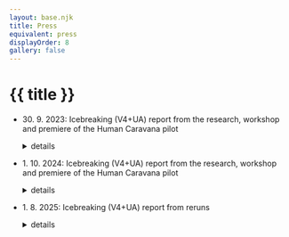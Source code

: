 ```yaml
---
layout: base.njk
title: Press
equivalent: press
displayOrder: 8
gallery: false
---
```


# {{ title }}

- <time datetime="2023-09-30">30. 9. 2023</time>: Icebreaking (V4+UA) report from the research, workshop and premiere of the Human Caravana pilot
  <details>
    <summary>details</summary>

    > “I believe in the power of art as a form of being together.”
    > <footer>Jerzy Zoń, director Teatr KTO, Krakow</footer>

    The idea of preparing a theatre of social inclusion, which would help to integrate the Ukrainian expatriates into society and to help the local population to understand the situation in which we all found ourselves, occured at a time when the wave of solidarity and help to our invaded neighbours was at its peak, yet the first misunderstandings and animosities were already appearing. We had no idea that their development would be so dynamic, nor did we foresee how uneasy it would be to map the state of the diverse relations between the locals and the refugees in the neighbouring countries, to capture and understand the key moments of human fates and in the process of creation to transform them into an attractive artistic and theatrical form that is understandable to the general public by using dramatic tools.

    That is why the "ICEBREAKING" project has had and will continue to have a number of different and challenging phases. The whole project consists of 3 stages: RESEARCH, HUMAN CARAVANA, CIRCUS CARAVANA. The starting point was to approach four friendly theatres from the V4 countries and agree on the topicality of the theme and the need to help overcome the barriers between us, the closest neighbours. So that it is not revived prejudices, mental barriers and spreading hatred that prevail, but mutual understanding, humanity and dignity. We, The Ensemble of Irregular Theatre (AND) from Banská Štiavnica, approached and formed a creative consortium with Teatr KTO from Krakow, Krvik Totr from Prague and Firebirds company from Budapest to jointly create an international street production aimed at bringing local citizens in the V4 countries and the exiles from Ukraine together. We also invited the Ukrainian multimedia theatre WE: MEDIA THEATER from Lviv to join the partnership. Each of the partners of this European cooperation has a specific role in the project. The Slovak coordinator is responsible for the overall management of the project and its directing component, the Czech partner is tasked with writing the libretto and later the script of the production, the Polish and Hungarian theatres are mainly represented by their actors as performers of the production, and the Ukrainian team enriches the project with film and documentary production.

    ### Research

    The initial stage in V4 countries was first undertaken by a smaller team: the main protagonists of the Krvik Totr theatre and the scriptwriters of the project from Prague − Petr Novotný and Tomáš Kout, together with members of our AND theatre, director Jana Mikitková and PR manager Ema Rajčanová, prepared various socially inclusive activities with local citizens of the V4 countries and the Ukrainian community in Prague, Budapest, Banská Štiavnica and Krakow. The four-day stays of the international team of theatre artists in each of these cities took place in August 2023 and were focused on RESEARCH and collecting authentic field stories of expatriates as an inspiration for the script of a future street production. From the meetings we attended, exploratory visits to temporary Ukrainian homes, from conducting creative workshops with local citizens and domesticated refugees, as well as from numerous individual interviews with selected respondents, we recorded a number of extraordinary stories and emotional testimonies that shed light on the lived experiences of diametrically different fates of similar generations in two neighbouring countries.

    We understood that the power of the topic is enormous. We humbly respected that the personal experience of Ukrainian expatriates is largely non-transferable and incomprehensible to us, and at the same time we slowly found ways that brought us closer together, such as sharing recipes for national specialties, live music, singing favorite songs, or juggling techniques, or laughing at minor language misunderstandings.


    > “I feel at home. I feel like I’m among my own.”
    > <footer>(Sveťa, Kyiv)</footer>

    > “We don't have a home anymore, we don't have anything, I want to stay here.”
    > <footer>(Olena, Bachmut)</footer>

    > “Whoever loses his home and land, it is as if he did not exist, as if he had lost his life.”
    > <footer>(Olha, Zaporozhye)</footer>

    > “We went for a walk in the park and didn't have to pay attention to where the mines were…”
    > <footer>(Liuda, Lviv)</footer>

    > “We've forgotten what it's like to be out at night and just enjoy life like the people here.”
    > <footer>(Olha, Lviv)</footer>

    > “We're having a good time here, but as soon as the war is over, I know which connection I'm going to get on and go back.”
    > <footer>(Olha, Zaporozhye)</footer>

    The research trips culminated in each town with a nice NEIGHBORHOOD PICNIC and an informal yet purposeful program, structure, and light refreshments.  After the initial introductions and participants' handwritten first names on a common wrapping paper (it was remarkable to see who used Ukrainian or Russian signatures or pronunciations of names), there followed a fun exploration of the different meanings of sound-meaning words in our Central European languages (blueberry in Slovak, etc.), searching for similar words with different meanings (e.g. our amazing is terrible in Ukrainian), and realizing the loss of the original language identity and the acquisition of a new one among the departees (rejection of Russian, preference for Ukrainian, inevitable learning of the local language). The picnic continued with the idea of home, where the exiles live, but with their eyes closed (they often emotionally compared their current small, shared rooms with their big houses and orchards in Ukraine). Almost all of them lived in memories, in the past. Then it was their turn to hand out each other's pre-prepared gift packages and guess what might be in them. After unwrapping them, individual consideration of whether the recipient needed the gift or would pass it on to someone else. The gift-giving game was followed by walking interaction in pairs with a string of parcels, guiding each other with eyes closed around the picnic's exterior as a test of mutual trust. Then, all the gift recipients used pieces of gift wrapping paper to piece together the regions and cities of Ukraine and the V4 countries (the very name of the country "Ukraine" contains the Slovak word "ukrajovať" which can be freely translated as to remove, to take away or to cut). Older participants also willingly added their home region to this "map-making" of the new European continent. Each picnic (except Budapest) was multilingually moderated and enriched by an experienced stage designer and performer Tomáš Žižka from Prague, who presented an unusual musical performance at the end of the picnic with his captivating story about the European roots of his ancestors. He miraculously made various rhythmic sounds from a large dry tree root with the help of a sensor and various tools (sticks, brushes, toys…), which not only captivated the children, but also literally enchanted the older women who had not yet encountered similar contemporary art. Neighbourhood picnics took place in the exteriors of the Thomayer Gardens (Prague), in the park of the Konnektor Community Incubator (Budapest), in the garden of the Scout House (Banská Štiavnica) and on the outdoor stage of Teatr KTO (Kraków). The number of participants was variable over time, ranging from 20 to 40 over the course of three to four hours. Some people came and went according to their abilities. The majority were mostly Ukrainians, with the managers of the local partner theatres helping with the organisation of the event.
    During the 13-day research tour, the members of the eight-member international team also met together every evening to not only pass on background information and personal experiences gained in individual conversations and situations during the day, to select interesting and inspiring moments for the production that could enrich the scriptwriters, dramaturg and director in the process of creating the future production, but also to "melt the ice" between the research participants and each other. In addition to a number of photographs, a rich database of all the activities that were recorded on audio and video by Liudmyla Batalova and Olha Klymuk from the partner Ukrainian theatre during the research trips was also created. They were later artistically processed by director Sashko Brama (UA) into the documentary ICEBREAKING as a reportage story of one of them. The premiere and a discussion with the filmmakers took place at the end of the 8th edition of the AMPLIFIER Festival − New Cabaret & Street Art 2023 in Banská Štiavnica.

    > “I am Russian, but my home is Ukraine.”
    > <footer>(Olha, Zaporozhye)</footer>

    > “I don't have a home in Budapest. I'm here on a long trip.”
    > <footer>(Michael, Kijiv)</footer>

    > “Slovaks, Czechs and Poles help Ukrainians because they have to, they do it out of fear of Russia, they don't want them to come to their countries. Hungarians help selflessly because they want to help.”
    > <footer>(Chilla, Transcarpathia)</footer>

    > “The first thing that brought us together was a ball of wool. Our first word we both understood was mohair.”
    > <footer>(Zuzka, Banská Štiavnica)</footer>

    > “If there's still a war next Wednesday, I'll come to the shredding…”
    > <footer>(Marina, Kharkiv)</footer>

    > “Everyone is in their place. My husband fights in the war, I fight with our culture, embroidery and the Ukrainian flag. We are in this together.”
    > <footer>(Marina, Kharkiv)</footer>

    ### Workshop

    Immediately following the research trips came the creation of the libretto for the future production. The author duo Petr Novotný and Tomáš Kout (CZ) wrote the first version of the script within ten days, which was then edited according to the comments of the dramaturgs and especially the director Jana Mikitková (SK) into the first version of the libretto. This, together with the previously prepared site-specific scenographic vision by Tomáš Žižka (SK/CZ), was the basis for the intensive creative work of the lecturers of the international WORKSHOP in the four most important production components of HUMAN CARAVANA. While Martin Geišberg (SK) practiced playing atypical musical instruments and singing with the seven actors and composed and recorded original music for the pilot production at night, costume designer Anna Weszelovszky (HU) was intensively creating costumes on site from pre-purchased and collected materials (sleeping bags) and adapted them to the actors' bodies. Set designer Tomáš Žižka together with his technical assistant Henrich Žuch prepared visual installations and props for the street set: spotlights with smoke effect in the entrance gate of the Old Castle, fortune-telling place and cards, white shirts hanging in the treetops, a huge nest made of branches in the forest, boundary markings on the fence, a rope of parasols. They also modified a cart to haul the "new temporary home for exatriates". However, the international team of performers from Poland, Hungary, Czech Republic and Slovakia was most physically exhausted by the creation of meaning-making movement drama-tic situations by choreographer Ladislav Cmorej (SK), who was a hearty reinforcement of the non-verbal and visual-movement concept of the work-in-progress staging by director Jana Mikitková (SK). Despite the fact that a three-day workshop cannot replace the classical six-week rehearsal process in a theatre, all the above-mentioned creators as well as the performers from the partner theatres and artistic groups Slawek Bendykowski, Paulina Lasyk, Mieszko Syc (PL), Gergely Kiss, Bálint Turai (HU), Tereza Kmotorková (SK) and Anton Eliáš (SK/CZ) worked intensively together from early morning until late at night, with respect for the expert lecturers and the intentions of the project. With their natural willingness, immediate humanity and especially professional approach they broke the ice and together formed a friendly 15-member artistic team ready to present the 45-minute work output from the creative workshop as a possible part of the future great work, which will bring a real artistic and emotional experience to the audience at the premiere and two reruns in Banská Štiavnica and its surroundings.

    > “Home is where the blue sky is.”
    > <footer>(Petr Novotný)</footer>

    ### Premiere of the pilot

    The premiere of the pilot street production HUMAN CARAVAN took place just one hour after the opening of the 8th International Festival of New cabaret & street art AMPLIFIER 2023 on Friday, September 22nd from 17:00 to 17:45. Approximately 80 to 90 spectators were guidedd from Holy Trinity Square to the gates of the Old Castle by the 22-member Dutch brass band Orkest de Tegenwind, which created a great atmosphere and the necessary anticipation of the audience.
    The production was a simple story of a family with a dog who had to leave their home under dramatic circumstances. At first she tried in vain to return to it through a high wall in the style of an acrobatic grotesque, but soon realised that she had to embark on a long journey to find a new place to live. Already at this stage, the performers involved the audience in the action by letting them carry their ladder and luggage. Along the way, the family met a gypsy fortune teller who predicted an ambiguous fate for them from the big cards. At a fork in the woods, she and the spectators found a good-natured wanderer who showed the family members the way. However, it was full of pitfalls and danger. After wandering the forest trail for some time, they discovered a temporary residence in nature (the nest), but there they symbolically said goodbye to the father of the family, who had fallen defending their homeland. After further wandering with singing and music, the family discovered an old cart, which they managed to pull to the borders of a new, unknown country, but not without the help of the spectators.. After crossing it, dynamic dance-movement and even acrobatic scenes with clothes and sleeping bags were enacted in the new, free space, symbolizing not only the help from the natives, but also the rivalry between the family members and the cynical market society. Eventually, the wanderers settled into their new home, a cozily furnished traveling carriage, like itinerant circus performers whose new life was just beginning. Already, however, they felt what it was like to receive a helping hand. At the end, they personally shook hands with the spectators who decided to help them during their wanderings with their sweaters, food, or physical strength.

    The production had the character of an errand theatre, the individual performances took place in a structure similar to the Stations of the Cross at the seven stops. The audience was greeted, accompanied and guided along the route by a delegate-moderator who promised at the beginning an excursion to a neighbouring country and an entertaining show. But what followed was an unexpected refugee tragedy with a long journey and an open ending in a new homeland. Almost the entire, otherwise essentially non-verbal production was carried by brooding ambient music from a portable loudspeaker and, at times, lively choral singing by performers with instruments, which captured and reinforced the atmosphere of exodus, the search for the promised land and, at the same time, happiness in adversity. The audience, with interest and patience, followed the entire march around the Old Castle through the forest path to the garden of the Scout House, where they rewarded the creators and performers with a long applause. It is therefore a great pity that in the following two days, due to the unfavourable rainy weather and the illness of one actress, it was not possible to carry out two more scheduled reruns at the Hájovna Cervena Studna on the outskirts of Banská Štiavnica and at the Kolping House Rest Area in Štiavnické Bane.
    The pilot premiere of HUMAN CARAVANA was a laboratory for potential story, form, and interpersonal convergence through a street theatre of errands that, based on a refined script, will be staged in the spring of 2024 by the creators and performers of the four collaborating theatres under the name CIRCUS CARAVANA. The premiere is scheduled for the end of April in Krakow, with repeat performances in all V4 countries as well as in Ukraine.

    > “ICEBREAKING is **uncovering** the stereotypes in our heads.
    > **Breaking down** the pigeonholes into which we sort people − immediately, but forever.
    > **Breaking** the prejudices of our times.
    > **Bonding** with those we need to survive.”
    > <footer>(Jana Mikitková)</footer>

    Recorded by Ján Fakla, AND n.o.
  </details>

- <time datetime="2024-10-01">1. 10. 2024</time>: Icebreaking (V4+UA) report from the research, workshop and premiere of the Human Caravana pilot
  <details>
    <summary>details</summary>

    ### Icebreaking V4+UA

    Report from the rehearsal process, premiere and reruns of CIRCUS CARAVANA
    After the September premiere of the pilot Human Caravan, the dramaturg Ján Fakla (SK) to a shift in the content of the libretto of the future street production. The inspiration came from a newspaper article by Petra Procházková in Daily N* about the disintegration of the small Ukrainian circus Ilya Bosuk from Dnipro, whose members scattered all over Ukraine and abroad after the beginning of the war. The author duo Petr Novotný and Tomáš Kout (CZ) wrote a second version of the script over the course of two months (in three phases), following up the pilot by narrowing the subject matter, simplifying and elaborating the story in more detail. There was an agreement with the authors that the original indifferent Ukrainian family would be replaced by a concrete one − a circus family, and the wandering of the refugees with the caravan from the pilot version would be shifted to the search for a new home, or rather a place of action of the fleeing circus performers in the neighbouring European countries with the torso of the destroyed caravan. The basic dramaturgical story line is the situational encounters of the departees with the locals and their acceptance or rejection in order to gain the audience’s empathy and solidarity with the refugees, but also the threat of an imminent war that may reach us as well. The script, thus modified into its initial form for rehearsals, was adapted by dramaturg Ján Fakla and director Jana Mikitková (SK). They fine-tuned the individual situations and specified the types of characters representing the expatriates (five performers playing the stable roles of circus performers) and the locals in the V4 countries (five flexible actors playing different roles of local citizens).
    The rehearsal process of the new production called CIRCUS CARAVANA began in January 2024 with the expansion of the creative team from the workshop and pilot in Banská Štiavnica. The original cast of eight grew to ten and eleven members (Daniela Voráčková and Angela Nwagbo from Prague (CZ) were added, Tereza Kmotorková was replaced by Dorottya Podmaniczky from Budapest (HU), and Henrich Žucha from Banská Štiavnica (SK) became both performer and technician). The author of the music has also changed, instead of the busy Martin Geišberg (SK), the acclaimed music creator Róbert Mankovecký (SK) has joined the creative collaboration. The direction of the new production was continued by Jana Mikitková (SK), supervised by the experienced director Jerzy Zoń (PL). The promo team was also strengthened for this stage of the project. The young social media manager Ema Rajčanová was joined by Eva Sládková, PR & media specialist, who gave the project visibility to national media such as Slovak Radio and Television (STVR) and to many online portals with a considerable reach.

    *Daily N: Bachmut is becoming a ghost town. How Ilya and Vlado save those who are left, 15.11.2022

    ### Residencies

    At the first residency, which took place on 24 − 28 January 2024 at the Rubigall Club in Banská Štiavnica, the extended team of performers first got acquainted with the new libretto of the production, the concept of set design by Tomáš Žižka (CZ) and the costume design by Anna Weszelovszky (HU). Then the individual performers or pairs performed their own movement, acrobatic and circus numbers that could be an inspiration in the production. Afterwards, the director Jana Mikitková started arranging the first situations in the space and testing the work with new props (balloons, inflatable mannequins and silver cubes of different sizes), which were to be used during the production. The music creator Róbert Mankovecký came to test his singing and musical skills. In addition, the perfomers tried juggling and acting etudes according to specific situations in the script. The participants of the residency also watched the documentary film ICEBREAKING from the research in the V4 countries, which was prepared in the first phase of the project by the partners from Ukraine (produced by Liudmyla Batalova, directed by Sashko Brama), together with the locals in the local Art Cafe. The residency was also heavily promoted in the media thanks to the press release issued. A Slovak Television crew from the regional editorial office in Banská Bystrica came to Banská Štiavnica and also made direct entries into the STVR broadcast. The director Jana Mikitková was also interviewed live on Radio Slovakia after the residency.

    The second residency took place from 14 to 18 February 2024 in Prague, in the ballroom of Lenka Vagnerova & Company’s Studio 8. During these rehearsals, the performers, under the guidance of the director, continued to elaborate and fix individual situations, which were invented in space and with the use of props by choreographer Ladislav Cmorej (SK). At the same time, the musician Róbert Mankovecký (SK) edited and adapted the previously prepared musical background of the stage music. In parallel, the scenographic layout of the caravan’s journey was drawn by the artist Tomáš Žižka (CZ). Costume designer Anny Weszelovszky (HU) continuously adjusted the size and functionality of the future costumes on the performers, which she produced in the nearby METEOR accommodation facility for refugees from Ukraine. Here, too, it was possible to combine the rehearsal process with the screening of the research documentary ICEBREAKING for the temporary residents of METEOR who attended a picnic in Libeň during the research. The refugees’ social evening with the performers was also recorded on the spot by Slovak RTVS editor Boris Kršňák, whose short report from the event was broadcast by Radio Slovakia.

    During the third residency, which took place 20 − 24 March 2024 at the Inspiral Circus Centre in Budapest, rehearsals for the future street production continued with the arrangement of additional scenes. Work has already begun on a modified two-wheeled trailer, which in the form of a folding caravan torso was designed by set designer Tomáš Žižka (CZ) not only as a theatre-circus cart pulled by the principal of the circus family, but also as a mobile stage. A hint of the future circus stage was also created by a metal mast made of a purchased vertical folding Chinese pole with four straps, which hold its vertical stability for the spectators sitting on 8 chairs around the manege. The rehearsal process in the rehearsal space of the Hungarian New Circus focused mainly on the synergistic mastery of the acting, technical-acrobatic, juggling and movement components of all ten acts, which the creators completed and fixed together with continuously edited music. At the end of the camp, the first converging rehearsal of almost the entire future production took place in the personal presence of the supervisor Jerzy Zoń (PL), who, with the distance of an experienced director, provided all the creators, and especially the director, with professional and constructive critical feedback.

    The fourth training camp, which took place in Krakow from 24 to 28 April 2024, was both a dress rehearsal and a premiere residency. The day-long rehearsals aimed at perfecting and mending the created images began in the smaller hall of Teatr Laźnia Nowa with an almost complete set, props and finished costumes. Gradually, all situations were refined, choreographies were completed, performances were connected and moves and rearrangements of individual scenes were rehearsed. At this stage, the appropriate form of the overall punchline − the conclusion of the production − was still being sought. The creators had a lively discussion about what moral starting point to offer the audience from the circus family’s journey to a new home. A dramatic touch with the horrors of war (a fire fight between the locals and the “invaders”), or an expression of empathy for the refugees (a celebration of life bringing everyone together). This dilemma of the creators carried over to Saturday’s dress rehearsal in the exterior of Krakow’s Grand Army Napoleon Square, with the participation of arranged and accidental spectators (about 80 in total). After it, during the evening feedback, the performers, together with the other creators, preferred from the director to implement a second − positively tuned − conclusion at the premiere. This, however, lacked a clear dramaturgical justification so far: a convincing dramatic change in the story and the related acting and movement motivations.

    ### Premieres

    The official public premiere of the theatre of social inclusion of Ukrainian refugees with the inhabitants of the V4 countries called CIRCUS CARAVANA took place on Sunday 28 April 2024 at the Grand Army Napoleon Square in Krakow. The pre-noon last rehearsal, where the new positive conclusion of the production was being finalized, was interrupted by rain showers, but at the 5:00 p.m. opening night the April weather had already settled down. The performance took place on a paving-concrete surface 25 x 30 m, the audience sat and/or stood in a semicircle, the backdrop was formed by trees and the high walls of Wawel Castle. The music and movement production with excellent artistic and acting performances by the international team of performers from Teatr KTO (PL), FIREBIRDS company (HU), Krvik Totr theatre collaborators (CZ) and the Ensemble of Irregular Theatre (SK) captivated children, adults and seniors alike. It lasted 76 minutes without intermission and was accompanied by laughter and applause of the audience. At the end of the performance, there was a joint vote of thanks by the artists present. The heavily publicized event (invitations, posters, newsletters, event and FB/Instagram posts) with no admission fee was purposely attended by approximately 150 to 200 spectators, with about that many randomly stopping by for a stroll and watching the performance from the Vistula riverfront promenade, so the opening night hosted approximately 350 to 400 people. The video of the premiere was produced by Ukrainian partner WE: MEDIA THEATRE, a two-minute [trailer is available on YouTube](https://youtu.be/N5SRFF-l2e4?si=QJwUhfpApiM7Gr1Y).

    On the same day, at 7:30 pm, the premiere of the short documentary THE CHIEF OF THE CIRCUS, about the fate of former Ukrainian principal Ilya Borsuk, who disbanded his small circus and became a volunteer because of the war, took place. Filmmaker and director Sashko Brama (UA) went with Ilya on a long journey with humanitarian aid to the frontline areas of Dnipro and recorded his life story. At the premiere of the film at the KTO Theatre, the audience (about 40) got to know the harrowing life of the Ukrainian population in the east of Ukraine. Afterwards, the filmmakers and the audience discussed the film with the director and the protagonist via an online stream. The premiere had a very strong emotional charge and also prompted a fundraiser to repair an old van for the former circus owner Ilya Borsuk. The film is available on YouTube.

    ### Reruns in V4 countries

    Repeats of the new international music and movement street production CIRCUS CARAVANA by the Icebreaking Consortium were organised in cooperation with local organisers or international festivals in the V4 countries. The venues were also arranged taking into account the Ukrainian diaspora of UA expatriates, who were specially invited by the organisers to the rehearsals. They could not always be accurately identified in the audience; their number varied at each rerun. However, there were also those who approached the creators and performers after the performance and expressed their personal thanks. Instead of the planned 10 performances, 12 performances were staged by the end of the project.

    **The first reprise** took place on Thursday 6th June 2024 in the North Moravian town of Krnov (CZ), where at 17:00 mainly young people and parents with children came to the centre on the Main Square. About 150 spectators were not discouraged even by a summer rain shower in the middle of the performance. They did not leave, on the contrary, they watched it from the benches in the auditorium mostly under umbrellas, which were promptly delivered by the local organizer (Edel gallery). Warmed up and relaxed, the performers performed the reprise in great shape and without interruption, even with a new elaborate ending, which they, together with the director and choreographer, rehearsed later in the morning with the natural interest of passers-by and especially the children from the kindergarten. Despite the weather, the audience enjoyed themselves and warmly appreciated the artistic and artistic performances and the “waterproofness” of the performers in the final applause. Shortly after the end of the rerun, a screening of the documentary film THE CHIEF OF THE CIRCUS took place in the Municipal Café. After it, AND members discussed the situation in Ukraine with the audience and local volunteers.
    
    [photos](https://www.facebook.com/media/set/?set=a.1094655282108742)
    
    **The second reprise** took place in the small town of Limanowa (PL), where on a hot summer afternoon on 5th July 2024 at 16:00, about 140-150 local spectators came to watch the performance of CIRCUS CARAVANA. The local organizers provided chairs for seating and technical support on the uncovered open City Ring. The production stabilized, the performers put on great acting performances and totally sweated out the costumes. Despite the sultry weather, they kept the attention of the young and older audience with high tempo and heartfelt speeches until the final applause.
    
    [photo](https://www.facebook.com/media/set/?set=a.1205684051005864)

    The organisers of **the third reprise** provided 80 beach loungers for the spectators at the Local Rynek (otherwise known as the parking lot) in the centre of Niepołomice (PL). The hot sun was roasting all day, and therefore every spectator who preferred CIRCUS CARAVANA to the swimming pool between 16:00 and 17:15 on 6th July 2024 was a cultural hero. Even greater was the international team of performers and technicians of the Icebreaking Consortium, who performed almost heroic feats on the red-hot square. In the end, they impressed as many as about 90 spectators, who appreciated their professional approach with their stamina and reactions in lying or standing position. The atmosphere was made more pleasant by the nearby water fountain.
    
    [photo](https://www.facebook.com/media/set/?set=a.1313594280214840)

    **The fourth reprise** in the large Main Square in Krakow (PL) was the most challenging not only in terms of the large space, but especially to keep the attention of the large audience (850-1000 people), who watched the performance of CIRCUS CARAVANA from all four sides. It took place on Sunday 7th July 2024 at 13:00 during the culmination of The International Festival ULICA, where other street productions were taking place in parallel in the same square. Part of the audience at the front of the stage watched the performance on chairs and on the ground, part around behind barriers and part migrated around the square. It was not only a huge test of the performers’ acting skills, but also a test of the carrying capacity of the story and the idea of the production in such a huge space with all the surrounding hustle and bustle (café terraces, horse-drawn carriages, various sounds). The team of performers and technicians pulled it off with aplomb, but also with honour and a long final applause from a very appreciative audience.
    The rerun took place outside of the planned Icebreaking project reruns.
    
    [photo](https://www.facebook.com/media/set/?set=a.1313604890213779)

    **The fifth reprise** took place on 16th July 2024 at 18:15 in a pleasant early evening atmosphere at the 16th International Festival Behind the Door in Prague (CZ). In front of about 160-170 spectators, performers from Poland, Hungary, the Czech Republic and Slovakia presented in the exterior of the Holesovice Market Hall the story of circus performers fleeing from war and their (dis)acceptance in a European country. The performance was seen not only by the festival audience, Czech and foreign artists, numerous Prague from 3 to 99 years of age, but also Ukrainian viewers temporarily living in Prague. One of them, Olexandr, a former clown from Kharkiv, came to personally thank the performers for the performance, which gave him hope for a better future, and invited them to the clown festival he is preparing in Prague.
    
    [photo](https://www.facebook.com/media/set/?set=a.1205696721004597)

    **The sixth reprise** on 21 September 2024 in Banská Štiavnica was also the Slovak premiere at 9th AMPLIFIER Festival − New Cabaret & Street Art 2024. It took place at 15:30 on the asphalt area of the Secondary Vocational School of Services and Forestry under the Drieňová housing estate, where many local spectators came from. The mixed festival audience included families with children, domesticated Ukrainian expatriates, overlanders from Banská Bystrica, Zvolen and other towns in Slovakia, about 140-150 people in total. The performance had a dynamic, smooth and steady course, the performers played convincingly and with high commitment, which was appreciated by the audience at the end with a long and hearty applause and in some places with shouts of “brava”.
    
    [photo](https://www.facebook.com/media/set/?set=a.1189526379288298)
  </details>

- <time datetime="2025-08-01">1. 8. 2025</time>: Icebreaking (V4+UA) report from reruns
  <details>
    <summary>details</summary>

    After a winter-spring break, on May 31, 2025, an international team of performers from the V4 countries played their seventh reprise at Považie, as part of the first annual European Mime Fest thanks to Milan Sládek. At 4 PM, there were reportedly up to two thousand people at Mierové Square in Trenčín, but most visitors were attracted by the wine tasting. Despite the distracting circulation of passing wine lovers, 160 to 200 seated or standing adults and children watched attentively the acting, juggling, and artistic skills of the international group of performers, who, even six months after the last performance, had lost none of their freshness, dynamism, and joy of performing. This was despite the fact that there was one change in the cast. African-Czech performer Angela Nwagbo was replaced in the role of Phoenix by Japanese-Czech actress and dancer Marie Sawa, who handled the preparations in Prague and the premiere in Trenčín excellently. Her performance was appreciated not only by the applauding audience, but also by her colleagues, who, of course, helped her a lot. Participants of the new international festival were also present in the audience.
    
    [photo](https://www.facebook.com/media/set/?set=a.1422388422668758)

    A day later, on June 1, 2025, the entire Icebreaking team was ready to deliver their artistic message of rapprochement to a large audience in eastern Slovakia. **The eighth reprise** was scheduled as part of the final weekend of the Humenné City of Culture 2024. Approximately 250 curious spectators gathered at Freedom Square in Humenné before 3:30 PM. Children with their parents dominated the crowd, and there were also several Ukrainian refugees. However, within half an hour, the sunny weather and beautiful surroundings with the Humenné castle in the background were replaced by threatening storm clouds and lightning with loud thunder. The thunderclaps became more frequent and closer. When large, heavy raindrops began to fall, the organizers and the production team coordinator decided to interrupt the performance due to the general danger and asked the audience to take shelter in a safe place. After about 25 minutes of playing, a heavy rain started, which literally scattered the audience to their homes. After another half hour of downpour, it was clear that the show could not be completed, as the rain had soaked the costumes and the wind had damaged the stage, equipment, and backstage area. It was the first rerun that, unfortunately, force majeure prevented from being performed in its entirety.
    The rerun took place outside of the planned Icebreaking project reruns.
    
    [photo](https://www.facebook.com/media/set/?set=a.1422432262664374)

    **The ninth reprise** performance took place in cooperation with the Jozef Gregor Tajovský Theater in Zvolen. On Saturday, June 28, 2025, at 6:00 PM, approximately 160-180 spectators of all ages gathered in the pedestrian zone of SNP Square in front of the theater building. In the pleasant evening atmosphere, the receptive theater audience focused on the show, responding with (ir)regular applause not only to the individual artistic numbers, but also to the metaphors and nuances of the story about the search for a new home. The performers were already well-rehearsed, and Marie Sawa, who was permanently alternating, stood out even more boldly. It was another successful reprise, after which the creators and performers also gave an interview to the regional broadcaster RTVS (Slovak Radio and Television).
    
    [photo](https://www.facebook.com/media/set/?set=a.1422471262660474)

    **The tenth reprise** was part of the cultural summer of the City of Banská Bystrica, which is also home to a large Ukrainian diaspora. The performers enthusiastically performed on the grass in the peaceful surroundings of the Park under Museum of SNP (Slovak National Uprising), where on Sunday afternoon, June 29, 2025, at 5:00 PM., about 150-170 mostly young spectators and parents with children gathered. The actors and audience were properly focused and connected through the story of the circus performers – refugees, as well as through their shared ideas and values. Perhaps this was also due to the fact that part of the audience consisted of local activists from the civic initiative NOT IN OUR CITY and their supporters, who understood the theme and purpose of the production very well and sincerely supported the performers with a long final applause.
    
    [photo](https://www.facebook.com/media/set/?set=a.1422477235993210)

    The last two performances in Hungary were organized by our Hungarian partner, MZSE / Firebirds team (HU). They managed to arrange participation in the largest multi-genre arts festival in rural Hungary, Művészetek Völgye Fesztivál (Valley of Arts). The 34th edition, which took place from July 18 to 27, 2025, at 96 different locations in three villages near the city of Veszprém, featured nearly 2,000 programs, with thousands of people visiting the festival each year.

    **The eleventh reprise** by the international team took place on the main stage of the Cirque du Tokert festival at the end of the village of Vigántpetend on the evening of July 21, 2025, at 7:30 PM in front of about 100 seated or standing spectators. The performance was also seen by spectators arriving for the big main concert of popular Hungarian singer Zsuzsa Koncz, which began shortly after Circus Caravane. Many of them stopped by and stayed until the end, or watched the performance from the nearby elevation of the large auditorium of the festival’s main stage.
    
    [photo](https://www.facebook.com/media/set/?set=a.1438500617724205)

    The Icebreaking team performed **the twelfth reprise** on a hot summer afternoon on July 22, 2025, at 3:00 PM at the Taliándörögd Lőtér sports complex, where, unfortunately, only about 45-50 spectators showed up due to the hot weather. Nevertheless, all the performers gave very dynamic and energetic professional performances, winning over the audience and proving to each other once again that they enjoyed performing the production in the spirit of European cooperation. With great enthusiasm, ease, and unplanned improvisation, they once again told the story of fleeing circus performers who finally found a place for their circus in Europe.
    
    [photo](https://www.facebook.com/media/set/?set=a.1438644904376443)

    The Icebreaking team performed a total of 12 reruns of CIRCUS CARAVANA in various locations in four EU countries for approximately 2,700 – 2,800 spectators.

    Recorded by Ján Fakla, AND n.o.
  </details>